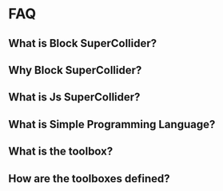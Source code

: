 # FAQ

## What is Block SuperCollider?

## Why Block SuperCollider?

## What is Js SuperCollider?

## What is Simple Programming Language?

## What is the toolbox?

## How are the toolboxes defined?
